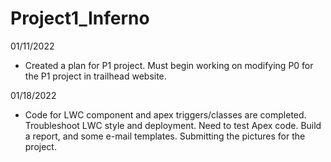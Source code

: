 # Project1_Inferno

01/11/2022
- Created a plan for P1 project. Must begin working on modifying P0 for the P1 project in trailhead website.

01/18/2022
- Code for LWC component and apex triggers/classes are completed. Troubleshoot LWC style and deployment. Need to test Apex code. Build a report, and some e-mail templates. Submitting the pictures for the project.
